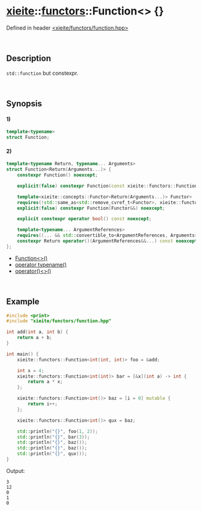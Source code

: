 # [xieite](../../xieite.md)\:\:[functors](../../functors.md)\:\:Function\<\> \{\}
Defined in header [<xieite/functors/function.hpp>](../../../include/xieite/functors/function.hpp)

&nbsp;

## Description
`std::function` but constexpr.

&nbsp;

## Synopsis
#### 1)
```cpp
template<typename>
struct Function;
```
#### 2)
```cpp
template<typename Return, typename... Arguments>
struct Function<Return(Arguments...)> {
    constexpr Function() noexcept;

    explicit(false) constexpr Function(const xieite::functors::Function<Return(Arguments...)>&) noexcept;

    template<xieite::concepts::Functor<Return(Arguments...)> Functor>
    requires(!std::same_as<std::remove_cvref_t<Functor>, xieite::functors::Function<Return(Arguments...)>>)
    explicit(false) constexpr Function(Functor&&) noexcept;

    explicit constexpr operator bool() const noexcept;

    template<typename... ArgumentReferences>
    requires((... && std::convertible_to<ArgumentReferences, Arguments>))
    constexpr Return operator()(ArgumentReferences&&...) const noexcept(false);
};
```
- [Function\<\>\(\)](./structures/function/2/operators/constructor.md)
- [operator typename\(\)](./structures/function/2/operators/cast.md)
- [operator\(\)\<\>\(\)](./structures/function/2/operators/call.md)

&nbsp;

## Example
```cpp
#include <print>
#include "xieite/functors/function.hpp"

int add(int a, int b) {
    return a + b;
}

int main() {
    xieite::functors::Function<int(int, int)> foo = &add;

    int x = 4;
    xieite::functors::Function<int(int)> bar = [&x](int a) -> int {
        return a * x;
    };

    xieite::functors::Function<int()> baz = [i = 0] mutable {
        return i++;
    };

    xieite::functors::Function<int()> qux = baz;

    std::println("{}", foo(1, 2));
    std::println("{}", bar(3));
    std::println("{}", baz());
    std::println("{}", baz());
    std::println("{}", qux());
}
```
Output:
```
3
12
0
1
0
```
